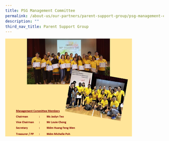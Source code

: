 ```yaml
---
title: PSG Management Committee
permalink: /about-us/our-partners/parent-support-group/psg-management-committee/
description: ""
third_nav_title: Parent Support Group
---
```


<img src="/images/PSG%20List%20(1).png" 
    style="width:80%">
